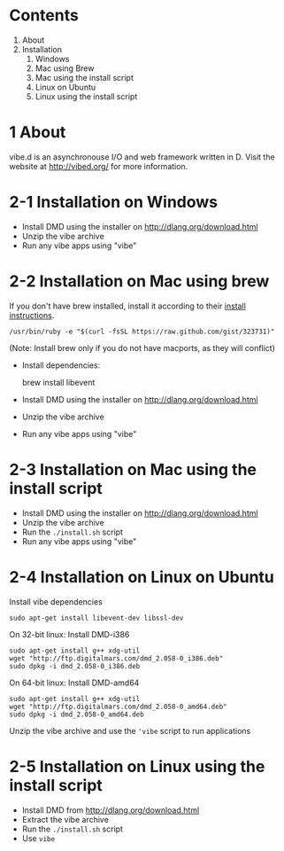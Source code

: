 Contents
========

1. About
2. Installation
	1. Windows
	2. Mac using Brew
	3. Mac using the install script
	4. Linux on Ubuntu
	5. Linux using the install script

1 About
=======

vibe.d is an asynchronouse I/O and web framework written in D. Visit
the website at http://vibed.org/ for more information.

2-1 Installation on Windows
===========================

 - Install DMD using the installer on http://dlang.org/download.html
 - Unzip the vibe archive
 - Run any vibe apps using "vibe"



2-2 Installation on Mac using brew
==================================

If you don't have brew installed, install it according to their [install
instructions](https://github.com/mxcl/homebrew/wiki/installation). 

    /usr/bin/ruby -e "$(curl -fsSL https://raw.github.com/gist/323731)"

(Note: Install brew only if you do not have macports, as they will conflict)


 - Install dependencies:

    brew install libevent

 - Install DMD using the installer on <http://dlang.org/download.html>
 - Unzip the vibe archive
 - Run any vibe apps using "vibe"


2-3 Installation on Mac using the install script
================================================

 - Install DMD using the installer on <http://dlang.org/download.html>
 - Unzip the vibe archive
 - Run the `./install.sh` script
 - Run any vibe apps using "vibe"



2-4 Installation on Linux on Ubuntu
===================================


Install vibe dependencies

    sudo apt-get install libevent-dev libssl-dev


On 32-bit linux: Install DMD-i386

    sudo apt-get install g++ xdg-util
    wget "http://ftp.digitalmars.com/dmd_2.058-0_i386.deb"
    sudo dpkg -i dmd_2.058-0_i386.deb


On 64-bit linux: Install DMD-amd64

    sudo apt-get install g++ xdg-util
    wget "http://ftp.digitalmars.com/dmd_2.058-0_amd64.deb"
    sudo dpkg -i dmd_2.058-0_amd64.deb


Unzip the vibe archive and use the `'vibe` script to run applications


2-5 Installation on Linux using the install script
==================================================

 - Install DMD from <http://dlang.org/download.html>
 - Extract the vibe archive
 - Run the `./install.sh` script
 - Use `vibe`
